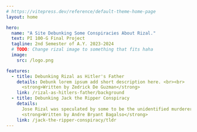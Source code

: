 ```yaml
---
# https://vitepress.dev/reference/default-theme-home-page
layout: home

hero:
  name: "A Site Debunking Some Conspiracies About Rizal."
  text: PI 100-G Final Project
  tagline: 2nd Semester of A.Y. 2023-2024
  # TODO: Change rizal image to something that fits haha
  image:
    src: /logo.png

features:
  - title: Debunking Rizal as Hitler's Father
    details: Debunk lorem ipsum add short description here. <br><br>
      <strong>Written by Zedrick De Guzman</strong>
    link: /rizal-as-hitlers-father/background
  - title: Debunking Jack the Ripper Conspiracy
    details:
      Jose Rizal was speculated by some to be the unidentified murderer in London, Jack the Ripper.<br><br>
      <strong>Written by Andre Bryant Bagalso</strong>
    link: /jack-the-ripper-conspiracy/tldr
---
```


